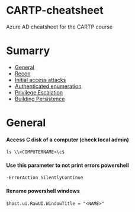 # CARTP-cheatsheet
Azure AD cheatsheet for the CARTP course

# Sumarry
* [General](#General)
* [Recon](recon.md)
* [Initial access attacks](initial-access-attacks.md)
* [Authenticated enumeration](authenticated-enumeration.md)
* [Privilege Escalation](privilege-escalation.md)
* [Building Persistence](building-persistence.md)

# General
#### Access C disk of a computer (check local admin)
```
ls \\<COMPUTERNAME>\c$
```

#### Use this parameter to not print errors powershell
```
-ErrorAction SilentlyContinue
```

#### Rename powershell windows
```
$host.ui.RawUI.WindowTitle = "<NAME>"
```

